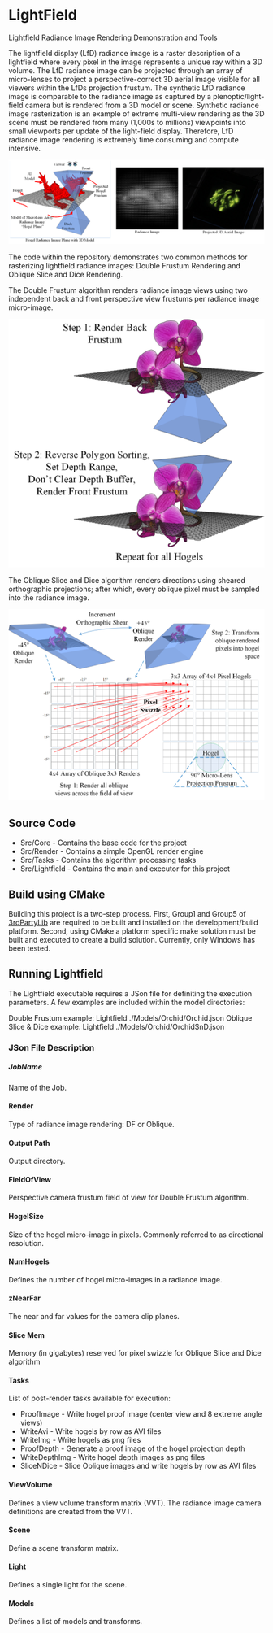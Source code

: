 # LightField
Lightfield Radiance Image Rendering Demonstration and Tools

The lightfield display (LfD) radiance image is a raster description of a lightfield where every pixel in the image represents a unique ray within a 3D volume.  The LfD radiance image can be projected through an array of micro-lenses to project a perspective-correct 3D aerial image visible for all viewers within the LfDs projection frustum.  The synthetic LfD radiance image is comparable to the radiance image as captured by a plenoptic/light-field camera but is rendered from a 3D model or scene.  Synthetic radiance image rasterization is an example of extreme multi-view rendering as the 3D scene must be rendered from many (1,000s to millions) viewpoints into small viewports per update of the light-field display.  Therefore, LfD radiance image rendering is extremely time consuming and compute intensive.   

![Lightfield Rendering Definitions](Doc/Images/Definitions.png)

The code within the repository demonstrates two common methods for rasterizing lightfield radiance images: Double Frustum Rendering and Oblique Slice and Dice Rendering.

The Double Frustum algorithm renders radiance image views using two independent back and front perspective view frustums per radiance image micro-image. 

![Double Frustum Rendering](/Doc/Images/DoubleFrustum.png)

The Oblique Slice and Dice algorithm renders directions using sheared orthographic projections; after which, every oblique pixel must be sampled into the radiance image.

![Oblique Slice and Dice](/Doc/Images/Oblique.png)

## Source Code
* Src/Core - Contains the base code for the project
* Src/Render - Contains a simple OpenGL render engine
* Src/Tasks - Contains the algorithm processing tasks
* Src/Lightfield - Contains the main and executor for this project

## Build using CMake
Building this project is a two-step process.  First, Group1 and Group5 of [3rdPartyLib](https://github.com/TLBurnett3/3rdPartyLibs) are required to be built and installed on the development/build platform.  Second, using CMake a platform specific make solution must be built and executed to create a build solution.  Currently, only Windows has been tested.

## Running Lightfield
The Lightfield executable requires a JSon file for definiting the execution parameters.  A few examples are included within the model directories: 

Double Frustum example: Lightfield ./Models/Orchid/Orchid.json
Oblique Slice & Dice example: Lightfield ./Models/Orchid/OrchidSnD.json

### JSon File Description

##### JobName
Name of the Job.

#### Render
Type of radiance image rendering:  DF or Oblique.

#### Output Path 
Output directory.

#### FieldOfView
Perspective camera frustum field of view for Double Frustum algorithm.

#### HogelSize
Size of the hogel micro-image in pixels.  Commonly referred to as directional resolution.

#### NumHogels
Defines the number of hogel micro-images in a radiance image.

#### zNearFar
The near and far values for the camera clip planes.

#### Slice Mem
Memory (in gigabytes) reserved for pixel swizzle for Oblique Slice and Dice algorithm

#### Tasks
List of post-render tasks available for execution:
* ProofImage - Write hogel proof image (center view and 8 extreme angle views)
* WriteAvi - Write hogels by row as AVI files
* WriteImg - Write hogels as png files
* ProofDepth - Generate a proof image of the hogel projection depth
* WriteDepthImg - Write hogel depth images as png files 
* SliceNDice - Slice Oblique images and write hogels by row as AVI files

#### ViewVolume
Defines a view volume transform matrix (VVT).  The radiance image camera definitions are created from the VVT.

#### Scene
Define a scene transform matrix.

#### Light
Defines a single light for the scene.

#### Models
Defines a list of models and transforms.